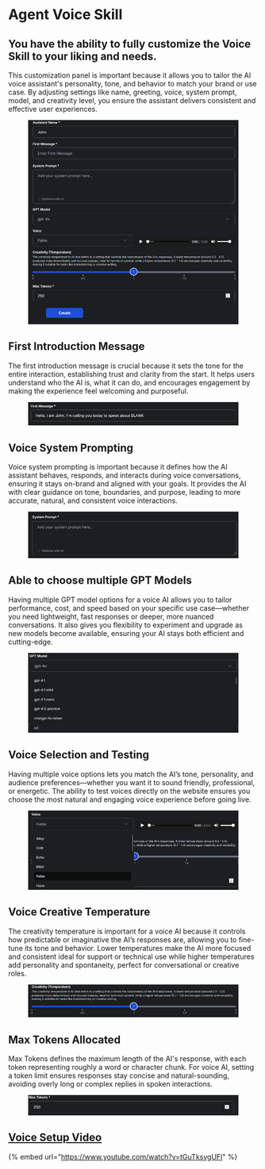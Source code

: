 # Agent Voice Skill



## You have the ability to fully customize the Voice Skill to your liking and needs.

This customization panel is important because it allows you to tailor the AI voice assistant's personality, tone, and behavior to match your brand or use case. By adjusting settings like name, greeting, voice, system prompt, model, and creativity level, you ensure the assistant delivers consistent and effective user experiences.

<figure><img src="../.gitbook/assets/image (21) (1).png" alt=""><figcaption></figcaption></figure>

## First Introduction Message

The first introduction message is crucial because it sets the tone for the entire interaction, establishing trust and clarity from the start. It helps users understand who the AI is, what it can do, and encourages engagement by making the experience feel welcoming and purposeful.

<figure><img src="../.gitbook/assets/image (22) (1).png" alt=""><figcaption></figcaption></figure>

## Voice System Prompting

Voice system prompting is important because it defines how the AI assistant behaves, responds, and interacts during voice conversations, ensuring it stays on-brand and aligned with your goals. It provides the AI with clear guidance on tone, boundaries, and purpose, leading to more accurate, natural, and consistent voice interactions.

<figure><img src="../.gitbook/assets/image (24) (1).png" alt=""><figcaption></figcaption></figure>

## Able to choose multiple GPT Models

Having multiple GPT model options for a voice AI allows you to tailor performance, cost, and speed based on your specific use case—whether you need lightweight, fast responses or deeper, more nuanced conversations. It also gives you flexibility to experiment and upgrade as new models become available, ensuring your AI stays both efficient and cutting-edge.

<figure><img src="../.gitbook/assets/0f36e10c-381d-4087-b0d7-caf0bc75dee7.png" alt=""><figcaption></figcaption></figure>

## Voice Selection and Testing

Having multiple voice options lets you match the AI’s tone, personality, and audience preferences—whether you want it to sound friendly, professional, or energetic. The ability to test voices directly on the website ensures you choose the most natural and engaging voice experience before going live.

<figure><img src="../.gitbook/assets/image (26) (1).png" alt=""><figcaption></figcaption></figure>

## Voice Creative Temperature

The creativity temperature is important for a voice AI because it controls how predictable or imaginative the AI’s responses are, allowing you to fine-tune its tone and behavior. Lower temperatures make the AI more focused and consistent ideal for support or technical use while higher temperatures add personality and spontaneity, perfect for conversational or creative roles.

<figure><img src="../.gitbook/assets/image (160).png" alt=""><figcaption></figcaption></figure>

## Max Tokens Allocated

Max Tokens defines the maximum length of the AI's response, with each token representing roughly a word or character chunk. For voice AI, setting a token limit ensures responses stay concise and natural-sounding, avoiding overly long or complex replies in spoken interactions.

<figure><img src="../.gitbook/assets/image (161).png" alt=""><figcaption></figcaption></figure>

## [Voice Setup Video](https://www.youtube.com/watch?v=tGuTksvgUFI)

{% embed url="https://www.youtube.com/watch?v=tGuTksvgUFI" %}
